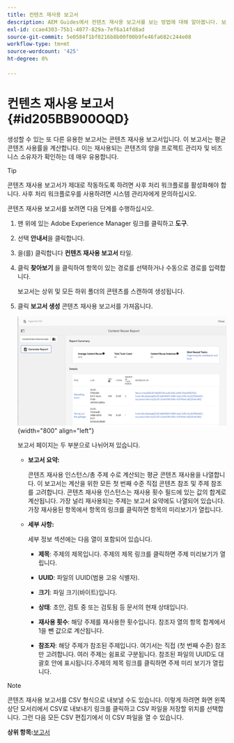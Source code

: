 ```yaml
---
title: 컨텐츠 재사용 보고서
description: AEM Guides에서 컨텐츠 재사용 보고서를 보는 방법에 대해 알아봅니다. 보고서를 생성하여 콘텐츠 재사용 비율을 찾습니다.
exl-id: ccae4303-75b1-4077-829a-7ef6a14fd8ad
source-git-commit: 5e0584f1bf0216b8b00f00b9fe46fa682c244e08
workflow-type: tm+mt
source-wordcount: '425'
ht-degree: 0%

---
```


# 컨텐츠 재사용 보고서 {#id205BB900OQD}

생성할 수 있는 또 다른 유용한 보고서는 콘텐츠 재사용 보고서입니다. 이 보고서는 평균 콘텐츠 사용률을 계산합니다. 이는 재사용되는 콘텐츠의 양을 프로젝트 관리자 및 비즈니스 소유자가 확인하는 데 매우 유용합니다.

>[!TIP]
>
> 콘텐츠 재사용 보고서가 제대로 작동하도록 하려면 사후 처리 워크플로를 활성화해야 합니다. 사후 처리 워크플로우를 사용하려면 시스템 관리자에게 문의하십시오.

콘텐츠 재사용 보고서를 보려면 다음 단계를 수행하십시오.

1. 맨 위에 있는 Adobe Experience Manager 링크를 클릭하고 **도구**.

1. 선택 **안내서**&#x200B;을 클릭합니다.

1. 을(를) 클릭합니다 **컨텐츠 재사용 보고서** 타일.

1. 클릭 **찾아보기** 을 클릭하여 항목이 있는 경로를 선택하거나 수동으로 경로를 입력합니다.

   보고서는 상위 및 모든 하위 폴더의 콘텐츠를 스캔하여 생성됩니다.

1. 클릭 **보고서 생성** 콘텐츠 재사용 보고서를 가져옵니다.

   ![](images/content-reuse-uuid.png){width="800" align="left"}

   보고서 페이지는 두 부분으로 나뉘어져 있습니다.

   - **보고서 요약:**

     콘텐츠 재사용 인스턴스/총 주제 수로 계산되는 평균 콘텐츠 재사용을 나열합니다. 이 보고서는 계산을 위한 모든 첫 번째 수준 직접 콘텐츠 참조 및 주제 참조를 고려합니다. 콘텐츠 재사용 인스턴스는 재사용 횟수 필드에 있는 값의 합계로 계산됩니다. 가장 널리 재사용되는 주제는 보고서 요약에도 나열되어 있습니다. 가장 재사용된 항목에서 항목의 링크를 클릭하면 항목의 미리보기가 열립니다.

   - **세부 사항:**

     세부 정보 섹션에는 다음 열이 포함되어 있습니다.

      - **제목**: 주제의 제목입니다. 주제의 제목 링크를 클릭하면 주제 미리보기가 열립니다.

      - **UUID**: 파일의 UUID\(범용 고유 식별자).

      - **크기**: 파일 크기(바이트)입니다.

      - **상태**: 초안, 검토 중 또는 검토됨 등 문서의 현재 상태입니다.

      - **재사용 횟수**: 해당 주제를 재사용한 횟수입니다. 참조자 열의 항목 합계에서 1을 뺀 값으로 계산됩니다.

      - **참조자**: 해당 주제가 참조된 주제입니다. 여기서는 직접 \(첫 번째 수준\) 참조만 고려합니다. 여러 주제는 쉼표로 구분됩니다. 참조된 파일의 UUID도 대괄호 안에 표시됩니다.주제의 제목 링크를 클릭하면 주제 미리 보기가 열립니다.


>[!NOTE]
>
> 콘텐츠 재사용 보고서를 CSV 형식으로 내보낼 수도 있습니다. 이렇게 하려면 화면 왼쪽 상단 모서리에서 CSV로 내보내기 링크를 클릭하고 CSV 파일을 저장할 위치를 선택합니다. 그런 다음 모든 CSV 편집기에서 이 CSV 파일을 열 수 있습니다.

**상위 항목:**[&#x200B;보고서](reports-intro.md)
